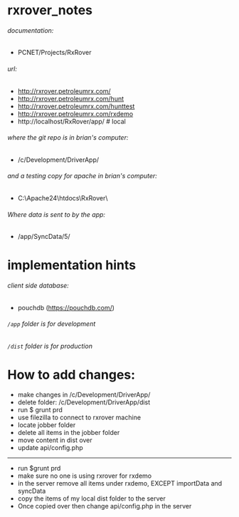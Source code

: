 # rxrover_notes


###### documentation:
- PCNET/Projects/RxRover


###### url:
- http://rxrover.petroleumrx.com/
- http://rxrover.petroleumrx.com/hunt
- http://rxrover.petroleumrx.com/hunttest
- http://rxrover.petroleumrx.com/rxdemo
- http://localhost/RxRover/app/ # local


###### where the git repo is in brian's computer:
- /c/Development/DriverApp/

###### and a testing copy for apache in brian's computer:
- C:\Apache24\htdocs\RxRover\


###### Where data is sent to by the app:
- /app/SyncData/5/


# implementation hints

###### client side database:
- pouchdb  (https://pouchdb.com/)

###### `/app` folder is for development
###### `/dist` folder is for production








# How to add changes:

- make changes in /c/Development/DriverApp/
- delete folder: /c/Development/DriverApp/dist
- run $ grunt prd
- use filezilla to connect to rxrover machine 
- locate jobber folder 
- delete all items in the jobber folder 
- move content in dist over 
- update api/config.php







-------------------


- run $grunt prd
- make sure no one is using rxrover for rxdemo
- in the server remove all items under rxdemo, EXCEPT importData and syncData
- copy the items of my local dist folder to the server
- Once copied over then change api/config.php in the server
